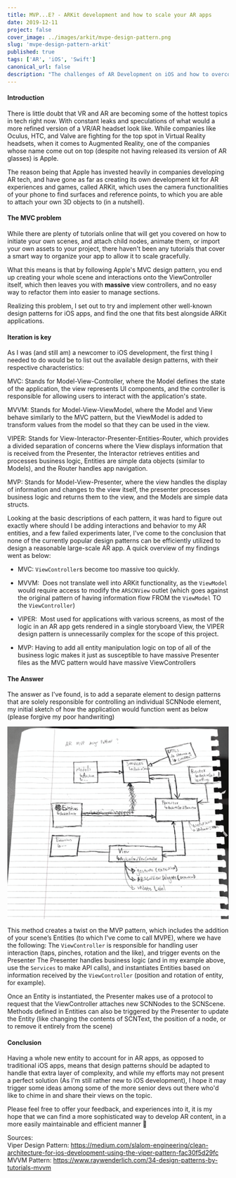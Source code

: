 ```yaml
---
title: MVP...E? - ARKit development and how to scale your AR apps
date: 2019-12-11
project: false
cover_image: ../images/arkit/mvpe-design-pattern.png
slug: 'mvpe-design-pattern-arkit'
published: true
tags: ['AR', 'iOS', 'Swift']
canonical_url: false
description: "The challenges of AR Development on iOS and how to overcome Massive View Controllers."
---
```


#### Introduction
There is little doubt that VR and AR are becoming some of the hottest topics in tech right now. With constant leaks and speculations of what would a more refined version of a VR/AR headset look like. While companies like Oculus, HTC, and Valve are fighting for the top spot in Virtual Reality headsets, when it comes to Augmented Reality, one of the companies whose name come out on top (despite not having released its version of AR glasses) is Apple.

The reason being that Apple has invested heavily in companies developing AR tech, and have gone as far as creating its own development kit for AR experiences and games, called ARKit, which uses the camera functionalities of your phone to find surfaces and reference points, to which you are able to attach your own 3D objects to (in a nutshell).

#### The MVC problem
While there are plenty of tutorials online that will get you covered on how to initiate your own scenes, and attach child nodes, animate them, or import your own assets to your project, there haven't been any tutorials that cover a smart way to organize your app to allow it to scale gracefully.

What this means is that by following Apple's MVC design pattern, you end up creating your whole scene and interactions onto the ViewController itself, which then leaves you with **massive** view controllers, and no easy way to refactor them into easier to manage sections.

Realizing this problem, I set out to try and implement other well-known design patterns for iOS apps, and find the one that fits best alongside ARKit applications.

#### Iteration is key
As I was (and still am) a newcomer to iOS development, the first thing I needed to do would be to list out the available design patterns, with their respective characteristics:
    
MVC: Stands for Model-View-Controller, where the Model defines the state of the application, the view represents UI components, and the controller is responsible for allowing users to interact with the application's state.
    
MVVM: Stands for Model-View-ViewModel, where the Model and View behave similarly to the MVC pattern, but the ViewModel is added to transform values from the model so that they can be used in the view.
    
VIPER: Stands for View-Interactor-Presenter-Entities-Router, which provides a divided separation of concerns where the View displays information that is received from the Presenter, the Interactor retrieves entities and processes business logic, Entities are simple data objects (similar to Models), and the Router handles app navigation.  
  
MVP: Stands for Model-View-Presenter, where the view handles the display of information and changes to the view itself, the presenter processes business logic and returns them to the view, and the Models are simple data structs.

Looking at the basic descriptions of each pattern, it was hard to figure out exactly where should I be adding interactions and behavior to my AR entities, and a few failed experiments later, I've come to the conclusion that none of the currently popular design patterns can be efficiently utilized to design a reasonable large-scale AR app. A quick overview of my findings went as below:  

* MVC: `ViewController`s become too massive too quickly.
  
* MVVM:  Does not translate well into ARKit functionality, as the `ViewModel` would require access to modify the `ARSCNView` outlet (which goes against the original pattern of having information flow FROM the `ViewModel` TO the `ViewController`)
  
* VIPER:  Most used for applications with various screens, as most of the logic in an AR app gets rendered in a single storyboard View, the VIPER design pattern is unnecessarily complex for the scope of this project.  
  
* MVP: Having to add all entity manipulation logic on top of all of the business logic makes it just as susceptible to have massive Presenter files as the MVC pattern would have massive ViewControllers

#### The Answer
The answer as I've found, is to add a separate element to design patterns that are solely responsible for controlling an individual SCNNode element, my initial sketch of how the application would function went as below (please forgive my poor handwriting)

![](../images/arkit/mvpe-design-pattern.png)
  
This method creates a twist on the MVP pattern, which includes the addition of your scene’s Entities (to which I've come to call MVPE), where we have the following:
The `ViewController` is responsible for handling user interaction (taps, pinches, rotation and the like), and trigger events on the Presenter
The Presenter handles business logic (and in my example above, use the `Services` to make API calls), and instantiates Entities based on information received by the `ViewController` (position and rotation of entity, for example).  
  
Once an Entity is instantiated, the Presenter makes use of a protocol to request that the ViewController attaches new SCNNodes to the SCNScene. Methods defined in Entities can also be triggered by the Presenter to update the Entity (like changing the contents of SCNText, the position of a node, or to remove it entirely from the scene)

#### Conclusion
Having a whole new entity to account for in AR apps, as opposed to traditional iOS apps, means that design patterns should be adapted to handle that extra layer of complexity, and while my efforts may not present a perfect solution (As I'm still rather new to iOS development), I hope it may trigger some ideas among some of the more senior devs out there who'd like to chime in and share their views on the topic.  
  
Please feel free to offer your feedback, and experiences into it, it is my hope that we can find a more sophisticated way to develop AR content, in a more easily maintainable and efficient manner 🙂  
  
Sources:   
Viper Design Pattern: https://medium.com/slalom-engineering/clean-architecture-for-ios-development-using-the-viper-pattern-fac30f5d29fc  
MVVM Pattern: https://www.raywenderlich.com/34-design-patterns-by-tutorials-mvvm  